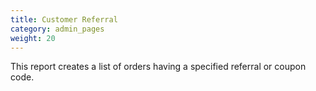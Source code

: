 ```yaml
---
title: Customer Referral 
category: admin_pages
weight: 20
---
```


This report creates a list of orders having a specified referral or coupon code.

